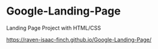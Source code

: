 # Google-Landing-Page
Landing Page Project with HTML/CSS

https://raven-isaac-finch.github.io/Google-Landing-Page/
